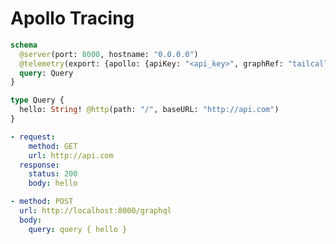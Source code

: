 # Apollo Tracing

```graphql @config
schema
  @server(port: 8000, hostname: "0.0.0.0")
  @telemetry(export: {apollo: {apiKey: "<api_key>", graphRef: "tailcall-demo-3@current"}}) {
  query: Query
}

type Query {
  hello: String! @http(path: "/", baseURL: "http://api.com")
}
```

```yml @mock
- request:
    method: GET
    url: http://api.com
  response:
    status: 200
    body: hello
```

```yml @test
- method: POST
  url: http://localhost:8000/graphql
  body:
    query: query { hello }
```
